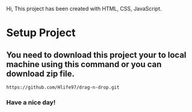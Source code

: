 Hi, This project has been created with HTML, CSS, JavaScript.

# Setup Project

## You need to download this project your to local machine using this command or you can download zip file.


    https://github.com/Hlife97/drag-n-drop.git


### Have a nice day!